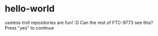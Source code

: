 # hello-world
useless troll repositories are fun! :D
Can the rest of FTC-9773 see this?
Press "yes" to continue
